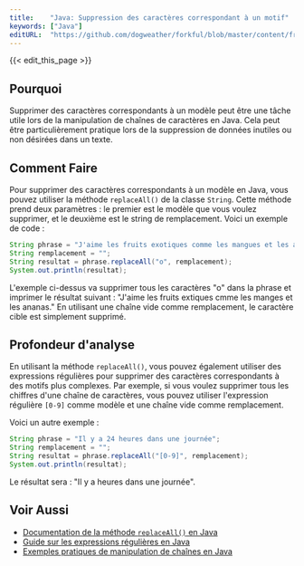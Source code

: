```yaml
---
title:    "Java: Suppression des caractères correspondant à un motif"
keywords: ["Java"]
editURL:  "https://github.com/dogweather/forkful/blob/master/content/fr/java/deleting-characters-matching-a-pattern.md"
---
```


{{< edit_this_page >}}

## Pourquoi

Supprimer des caractères correspondants à un modèle peut être une tâche utile lors de la manipulation de chaînes de caractères en Java. Cela peut être particulièrement pratique lors de la suppression de données inutiles ou non désirées dans un texte.

## Comment Faire

Pour supprimer des caractères correspondants à un modèle en Java, vous pouvez utiliser la méthode `replaceAll()` de la classe `String`. Cette méthode prend deux paramètres : le premier est le modèle que vous voulez supprimer, et le deuxième est le string de remplacement. Voici un exemple de code :

```Java
String phrase = "J'aime les fruits exotiques comme les mangues et les ananas.";
String remplacement = "";
String resultat = phrase.replaceAll("o", remplacement);
System.out.println(resultat);
```

L'exemple ci-dessus va supprimer tous les caractères "o" dans la phrase et imprimer le résultat suivant : "J'aime les fruits ex­tiques cmme les manges et les ananas." En utilisant une chaîne vide comme remplacement, le caractère cible est simplement supprimé.

## Profondeur d'analyse

En utilisant la méthode `replaceAll()`, vous pouvez également utiliser des expressions régulières pour supprimer des caractères correspondants à des motifs plus complexes. Par exemple, si vous voulez supprimer tous les chiffres d'une chaîne de caractères, vous pouvez utiliser l'expression régulière `[0-9]` comme modèle et une chaîne vide comme remplacement.

Voici un autre exemple :

```Java
String phrase = "Il y a 24 heures dans une journée";
String remplacement = "";
String resultat = phrase.replaceAll("[0-9]", remplacement);
System.out.println(resultat);
```

Le résultat sera : "Il y a heures dans une journée".

## Voir Aussi

- [Documentation de la méthode `replaceAll()` en Java](https://docs.oracle.com/javase/7/docs/api/java/lang/String.html#replaceAll(java.lang.String,%20java.lang.String))
- [Guide sur les expressions régulières en Java](https://docs.oracle.com/javase/tutorial/essential/regex/)
- [Exemples pratiques de manipulation de chaînes en Java](https://www.baeldung.com/java-string-manipulation)